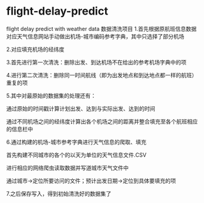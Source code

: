 # flight-delay-predict
flight delay predict with weather data
数据清洗项目
1.首先根据原航班信息数据对应天气信息网站手动做出机场-城市编码参考字典，其中只选择了部分机场

2.对应填充机场的经纬度

3.首先进行第一次清洗：删除出发、到达机场不在给出的参考机场字典中的项

4.进行第二次清洗：删除同一时间航线（即为出发地点和到达地点都一样的航班）重复的项

5.其中对最原始的数据集的处理还有：

  通过原始的时间戳计算计划出发、达到与实际出发、达到的时间
  
  通过不同机场之间的经纬度计算出各个机场之间的距离并整合填充至各个航班相应的信息栏中
  
6.通过构建的机场-城市参考字典进行天气信息的爬取、填充

  首先构建不同城市的各个的以天为单位的天气信息文件.CSV
  
  进行相应的网络爬虫读取数据并写道城市天气文件中
  
  通过城市->定位所要访问的文件；预计出发日期->定位到具体要填充的项
  
7.之后保存写入，得到初始清洗好的数据集了
